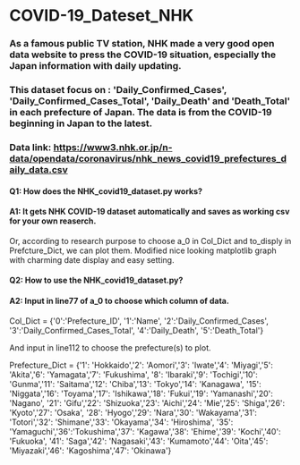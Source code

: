 # COVID-19_Dateset_NHK

### As a famous public TV station, NHK made a very good open data website to press the COVID-19 situation, especially the Japan information with daily updating.
### This dataset focus on : 'Daily_Confirmed_Cases', 'Daily_Confirmed_Cases_Total', 'Daily_Death' and 'Death_Total' in each prefecture of Japan. The data is from the COVID-19 beginning in Japan to the latest.
### Data link: https://www3.nhk.or.jp/n-data/opendata/coronavirus/nhk_news_covid19_prefectures_daily_data.csv

#### Q1: How does the NHK_covid19_dataset.py works?

#### A1: It gets NHK COVID-19 dataset automatically and saves as working csv for your own reaserch.
   Or, according to research purpose to choose a_0 in Col_Dict and to_disply in Prefcture_Dict, we can plot them.
   Modified nice looking matplotlib graph with charming date display and easy setting.

#### Q2: How to use the NHK_covid19_dataset.py?

#### A2: Input in line77 of a_0 to choose which column of data.

   Col_Dict = {'0':'Prefecture_ID', '1':'Name', '2':'Daily_Confirmed_Cases', '3':'Daily_Confirmed_Cases_Total',
            '4':'Daily_Death', '5':'Death_Total'}
            
   And input in line112 to choose the prefecture(s) to plot.
   
   Prefecture_Dict = {'1': 'Hokkaido','2': 'Aomori','3': 'Iwate','4': 'Miyagi','5': 'Akita','6': 'Yamagata','7': 'Fukushima',
                   '8': 'Ibaraki','9': 'Tochigi','10': 'Gunma','11': 'Saitama','12': 'Chiba','13': 'Tokyo','14': 'Kanagawa',
                   '15': 'Niggata','16': 'Toyama','17': 'Ishikawa','18': 'Fukui','19': 'Yamanashi','20': 'Nagano',
                   '21': 'Gifu','22': 'Shizuoka','23': 'Aichi','24': 'Mie','25': 'Shiga','26': 'Kyoto','27': 'Osaka',
                   '28': 'Hyogo','29': 'Nara','30': 'Wakayama','31': 'Totori','32': 'Shimane','33': 'Okayama','34': 'Hiroshima',
                   '35': 'Yamaguchi','36':'Tokushima','37': 'Kagawa','38': 'Ehime','39': 'Kochi','40': 'Fukuoka',
                   '41': 'Saga','42': 'Nagasaki','43': 'Kumamoto','44': 'Oita','45': 'Miyazaki','46': 'Kagoshima','47': 'Okinawa'}
